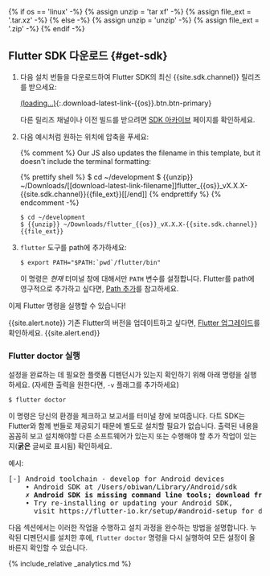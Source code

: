{% if os == 'linux' -%}
  {% assign unzip = 'tar xf' -%}
  {% assign file_ext = '.tar.xz' -%}
{% else -%}
  {% assign unzip = 'unzip' -%}
  {% assign file_ext = '.zip' -%}
{% endif -%}

## Flutter SDK 다운로드 {#get-sdk}

 1. 다음 설치 번들을 다운로드하여 Flutter SDK의 최신 {{site.sdk.channel}} 릴리즈를 받으세요:

    [(loading...)](#){:.download-latest-link-{{os}}.btn.btn-primary}

    다른 릴리즈 채널이나 이전 빌드를 받으려면 
        [SDK 아카이브](/docs/development/tools/sdk/archive) 페이지를 확인하세요.
 1. 다음 예시처럼 원하는 위치에 압축을 푸세요:

    {% comment %}
      Our JS also updates the filename in this template, but it doesn't include the terminal formatting:

      {% prettify shell %}
      $ cd ~/development
      $ {{unzip}} ~/Downloads/[[download-latest-link-filename]]flutter_{{os}}_vX.X.X-{{site.sdk.channel}}{{file_ext}}[[/end]]
      {% endprettify %}
    {% endcomment -%}

    ```terminal
    $ cd ~/development
    $ {{unzip}} ~/Downloads/flutter_{{os}}_vX.X.X-{{site.sdk.channel}}{{file_ext}}
    ```

 1. `flutter` 도구를 path에 추가하세요:

    ```terminal
    $ export PATH="$PATH:`pwd`/flutter/bin"
    ```

    이 명령은 _현재_ 터미널 창에 대해서만 `PATH` 변수를 설정합니다.
    Flutter를 path에 영구적으로 추가하고 싶다면, 
    [Path 추가](#update-your-path)를 참고하세요. 

이제 Flutter 명령을 실행할 수 있습니다!

{{site.alert.note}}
  기존 Flutter의 버전을 업데이트하고 싶다면, 
  [Flutter 업그레이드](/docs/development/tools/sdk/upgrading)를 확인하세요.
{{site.alert.end}}

### Flutter doctor 실행

설정을 완료하는 데 필요한 플랫폼 디펜던시가 있는지 확인하기 위해 아래 명령을 실행하세요.
(자세한 출력을 원한다면, `-v` 플래그를 추가하세요)

```terminal
$ flutter doctor
```

이 명령은 당신의 환경을 체크하고 보고서를 터미널 창에 보여줍니다.
다트 SDK는 Flutter와 함께 번들로 제공되기 때문에 별도로 설치할 필요가 없습니다.
출력된 내용을 꼼꼼히 보고 설치해야할 다른 소프트웨어가 있는지 또는 수행해야 할 추가 작업이 있는지(**굵은** 글씨로 표시됨) 확인하세요.

예시:

<pre>
[-] Android toolchain - develop for Android devices
    • Android SDK at /Users/obiwan/Library/Android/sdk
    <strong>✗ Android SDK is missing command line tools; download from https://goo.gl/XxQghQ</strong>
    • Try re-installing or updating your Android SDK,
      visit https://flutter-io.kr/setup/#android-setup for detailed instructions.
</pre>

다음 섹션에서는 이러한 작업을 수행하고 설치 과정을 완수하는 방법을 설명합니다.
누락된 디펜던시를 설치한 후에, `flutter doctor` 명령을 다시 실행하여 모든 설정이 올바른지 확인할 수 있습니다.

{% include_relative _analytics.md %}
